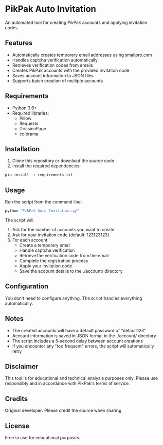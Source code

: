 # PikPak Auto Invitation

An automated tool for creating PikPak accounts and applying invitation codes.

## Features

- Automatically creates temporary email addresses using smailpro.com
- Handles captcha verification automatically
- Retrieves verification codes from emails
- Creates PikPak accounts with the provided invitation code
- Saves account information to JSON files
- Supports batch creation of multiple accounts

## Requirements

- Python 3.6+
- Required libraries:
  - Pillow
  - Requests
  - DrissionPage
  - colorama

## Installation

1. Clone this repository or download the source code
2. Install the required dependencies:

```bash
pip install -r requirements.txt
```

## Usage

Run the script from the command line:

```bash
python "PikPak Auto Invitation.py"
```

The script will:
1. Ask for the number of accounts you want to create
2. Ask for your invitation code (default: 123123123)
3. For each account:
   - Create a temporary email
   - Handle captcha verification
   - Retrieve the verification code from the email
   - Complete the registration process
   - Apply your invitation code
   - Save the account details to the ./account/ directory

## Configuration

You don't need to configure anything. The script handles everything automatically.

## Notes

- The created accounts will have a default password of "default123"
- Account information is saved in JSON format in the ./account/ directory
- The script includes a 5-second delay between account creations
- If you encounter any "too frequent" errors, the script will automatically retry

## Disclaimer

This tool is for educational and technical analysis purposes only. Please use responsibly and in accordance with PikPak's terms of service.

## Credits

Original developer: Please credit the source when sharing.

## License

Free to use for educational purposes.
